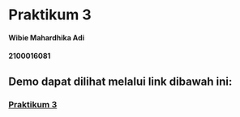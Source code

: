 # Praktikum 3

#### Wibie Mahardhika Adi
#### 2100016081

## Demo dapat dilihat melalui link dibawah ini:
### [Praktikum 3](https://twl-prak3.vercel.app/)

